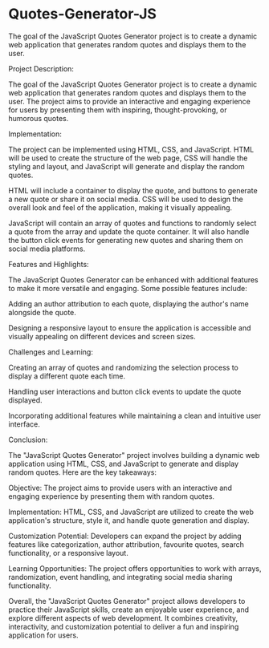 # Quotes-Generator-JS
The goal of the JavaScript Quotes Generator project is to create a dynamic web application that generates random quotes and displays them to the user. 

Project Description:

The goal of the JavaScript Quotes Generator project is to create a dynamic web application that generates random quotes and displays them to the user. The project aims to provide an interactive and engaging experience for users by presenting them with inspiring, thought-provoking, or humorous quotes.

Implementation:

The project can be implemented using HTML, CSS, and JavaScript. HTML will be used to create the structure of the web page, CSS will handle the styling and layout, and JavaScript will generate and display the random quotes.

HTML will include a container to display the quote, and buttons to generate a new quote or share it on social media. CSS will be used to design the overall look and feel of the application, making it visually appealing.

JavaScript will contain an array of quotes and functions to randomly select a quote from the array and update the quote container. It will also handle the button click events for generating new quotes and sharing them on social media platforms.

Features and Highlights:

The JavaScript Quotes Generator can be enhanced with additional features to make it more versatile and engaging. Some possible features include:

Adding an author attribution to each quote, displaying the author's name alongside the quote.

Designing a responsive layout to ensure the application is accessible and visually appealing on different devices and screen sizes.

Challenges and Learning:

Creating an array of quotes and randomizing the selection process to display a different quote each time.

Handling user interactions and button click events to update the quote displayed.

Incorporating additional features while maintaining a clean and intuitive user interface.

Conclusion:

The "JavaScript Quotes Generator" project involves building a dynamic web application using HTML, CSS, and JavaScript to generate and display random quotes. Here are the key takeaways:

Objective: The project aims to provide users with an interactive and engaging experience by presenting them with random quotes.

Implementation: HTML, CSS, and JavaScript are utilized to create the web application's structure, style it, and handle quote generation and display.

Customization Potential: Developers can expand the project by adding features like categorization, author attribution, favourite quotes, search functionality, or a responsive layout.

Learning Opportunities: The project offers opportunities to work with arrays, randomization, event handling, and integrating social media sharing functionality.

Overall, the "JavaScript Quotes Generator" project allows developers to practice their JavaScript skills, create an enjoyable user experience, and explore different aspects of web development. It combines creativity, interactivity, and customization potential to deliver a fun and inspiring application for users.
